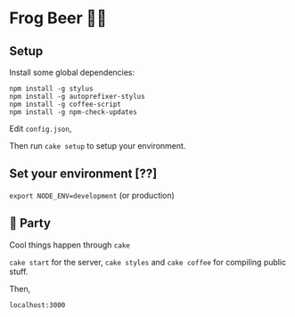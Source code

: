 # Frog Beer 🐸🍺

## Setup

Install some global dependencies:
```shell
npm install -g stylus
npm install -g autoprefixer-stylus
npm install -g coffee-script
npm install -g npm-check-updates
```

Edit `config.json`,

Then run `cake setup` to setup your environment.

## Set your environment [??]

`export NODE_ENV=development` (or production)

## 🍰 Party

Cool things happen through `cake`

`cake start` for the server, `cake styles` and `cake coffee` for compiling public stuff.

Then,

`localhost:3000`
